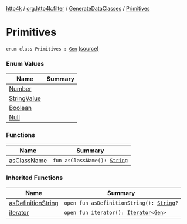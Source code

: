 [http4k](../../../index.md) / [org.http4k.filter](../../index.md) / [GenerateDataClasses](../index.md) / [Primitives](./index.md)

# Primitives

`enum class Primitives : `[`Gen`](../-gen/index.md) [(source)](https://github.com/http4k/http4k/blob/master/http4k-core/src/main/kotlin/org/http4k/filter/GenerateDataClasses.kt#L42)

### Enum Values

| Name | Summary |
|---|---|
| [Number](-number.md) |  |
| [StringValue](-string-value.md) |  |
| [Boolean](-boolean.md) |  |
| [Null](-null.md) |  |

### Functions

| Name | Summary |
|---|---|
| [asClassName](as-class-name.md) | `fun asClassName(): `[`String`](https://kotlinlang.org/api/latest/jvm/stdlib/kotlin/-string/index.html) |

### Inherited Functions

| Name | Summary |
|---|---|
| [asDefinitionString](../-gen/as-definition-string.md) | `open fun asDefinitionString(): `[`String`](https://kotlinlang.org/api/latest/jvm/stdlib/kotlin/-string/index.html)`?` |
| [iterator](../-gen/iterator.md) | `open fun iterator(): `[`Iterator`](https://kotlinlang.org/api/latest/jvm/stdlib/kotlin.collections/-iterator/index.html)`<`[`Gen`](../-gen/index.md)`>` |
